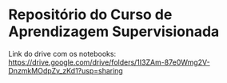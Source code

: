 # Repositório do Curso de Aprendizagem Supervisionada

Link do drive com os notebooks: https://drive.google.com/drive/folders/1I3ZAm-87e0Wmg2V-DnzmkMOdpZv_zKd1?usp=sharing
